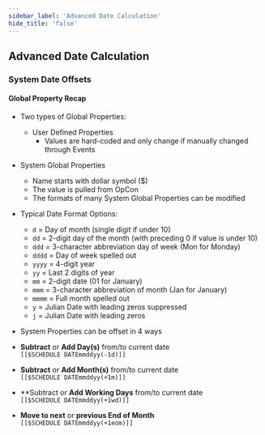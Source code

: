 ```yaml
---
sidebar_label: 'Advanced Date Calculation'
hide_title: 'false'
---
```


<head>
  <meta name="robots" content="noindex, nofollow" />
</head>

## Advanced Date Calculation

### System Date Offsets

#### Global Property Recap

* Two types of Global Properties:
    * User Defined Properties
        * Values are hard-coded and only change if manually changed through Events
* System Global Properties
    * Name starts with dollar symbol ($)
    * The value is pulled from OpCon
    * The formats of many System Global Properties can be modified

* Typical Date Format Options:
    * ```d``` = Day of month (single digit if under 10)
    * ```dd``` = 2-digit day of the month (with preceding 0 if value is under 10)
    * ```ddd``` = 3-character abbreviation day of week (Mon for Monday)
    * ```dddd``` = Day of week spelled out
    * ```yyyy``` = 4-digit year
    * ```yy``` = Last 2 digits of year
    * ```mm``` = 2-digit date (01 for January)
    * ```mmm``` = 3-character abbreviation of month (Jan for January)
    * ```mmmm``` = Full month spelled out
    * ```y``` = Julian Date with leading zeros suppressed
    * ```j``` = Julian Date with leading zeros

* System Properties can be offset in 4 ways

* **Subtract** or **Add Day(s)** from/to current date  
```[[$SCHEDULE DATEmmddyy(-1d)]]```
* **Subtract** or **Add Month(s)** from/to current date  
```[[$SCHEDULE DATEmmddyy(+1m)]]```
* **Subtract or **Add Working Days** from/to current date  
```[[$SCHEDULE DATEmmddyy(+1wd)]]```
* **Move to next** or **previous End of Month**  
```[[$SCHEDULE DATEmmddyy(+1eom)]]```